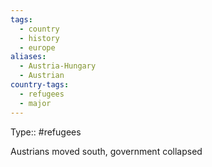 ```yaml
---
tags:
  - country
  - history
  - europe
aliases:
  - Austria-Hungary
  - Austrian
country-tags:
  - refugees
  - major
---
```

Type:: 
#refugees 

Austrians moved south, government collapsed